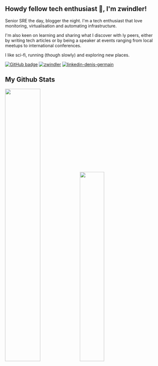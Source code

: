 ## Howdy fellow tech enthusiast 👋, I'm zwindler!

Senior SRE the day, blogger the night. I'm a tech enthusiast that love monitoring, virtualisation and automating infrastructure.

I'm also keen on learning and sharing what I discover with ly peers, either by writing tech articles or by being a speaker at events ranging from local meetups to international conferences.

I like sci-fi, running (though slowly) and exploring new places.

<a href="https://github.com/zwindler?tab=followers"><img src="https://img.shields.io/github/followers/zwindler?tab=followers?label=blue&logo=github&style=for-the-badge" alt="GitHub badge" /></a> <a href="https://twitter.com/zwindler" target="blank"><img src="https://img.shields.io/twitter/follow/zwindler?logo=twitter&style=for-the-badge" alt="zwindler" /></a> <a href="https://www.linkedin.com/in/denis-germain/"><img src="https://img.shields.io/badge/denis--germain-1.8K-blue?style=for-the-badge&logo=linkedin" alt="linkedin-denis-germain" /></a>

## My Github Stats
<img src="https://github-readme-stats.vercel.app/api?username=zwindler&show_icons=true&theme=radical&count_private=true&hide_border=true" style="width:48%" /> <img src="https://github-readme-stats.vercel.app/api/top-langs/?username=zwindler&theme=radical&count_private=true&hide_border=true&layout=compact&hide=html&langs_count=6" style="width:40%" />

<!--

**zwindler/zwindler** is a ✨ _special_ ✨ repository because its `README.md` (this file) appears on your GitHub profile.

Here are some ideas to get you started:

- 🔭 I’m currently working on ...
- 🌱 I’m currently learning ...
- 👯 I’m looking to collaborate on ...
- 🤔 I’m looking for help with ...
- 💬 Ask me about ...
- 📫 How to reach me: ...
- 😄 Pronouns: ...
- ⚡ Fun fact: ...
-->
